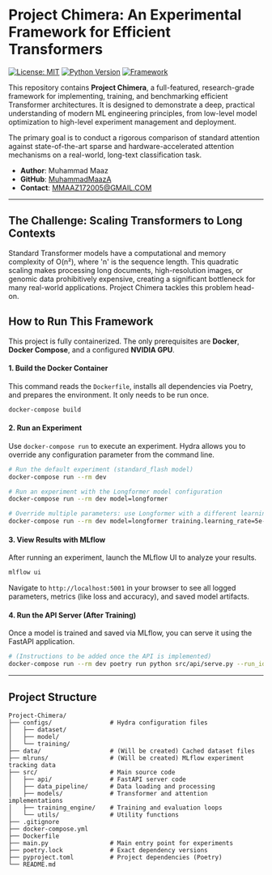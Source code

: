 # Project Chimera: An Experimental Framework for Efficient Transformers

[![License: MIT](https://img.shields.io/badge/License-MIT-yellow.svg)](https://opensource.org/licenses/MIT)
[![Python Version](https://img.shields.io/badge/python-3.12+-blue.svg)](https://www.python.org/downloads/)
[![Framework](https://img.shields.io/badge/Framework-PyTorch-orange.svg)](https://pytorch.org/)

This repository contains **Project Chimera**, a full-featured, research-grade framework for implementing, training, and benchmarking efficient Transformer architectures. It is designed to demonstrate a deep, practical understanding of modern ML engineering principles, from low-level model optimization to high-level experiment management and deployment.

The primary goal is to conduct a rigorous comparison of standard attention against state-of-the-art sparse and hardware-accelerated attention mechanisms on a real-world, long-text classification task.

-   **Author**: Muhammad Maaz
-   **GitHub**: [MuhammadMaazA](https://github.com/MuhammadMaazA)
-   **Contact**: <MMAAZ172005@GMAIL.COM>

---

## The Challenge: Scaling Transformers to Long Contexts

Standard Transformer models have a computational and memory complexity of O(n²), where 'n' is the sequence length. This quadratic scaling makes processing long documents, high-resolution images, or genomic data prohibitively expensive, creating a significant bottleneck for many real-world applications. Project Chimera tackles this problem head-on.

## How to Run This Framework

This project is fully containerized. The only prerequisites are **Docker**, **Docker Compose**, and a configured **NVIDIA GPU**.

#### 1. Build the Docker Container

This command reads the `Dockerfile`, installs all dependencies via Poetry, and prepares the environment. It only needs to be run once.

```bash
docker-compose build
```

#### 2. Run an Experiment

Use `docker-compose run` to execute an experiment. Hydra allows you to override any configuration parameter from the command line.

```bash
# Run the default experiment (standard_flash model)
docker-compose run --rm dev

# Run an experiment with the Longformer model configuration
docker-compose run --rm dev model=longformer

# Override multiple parameters: use Longformer with a different learning rate
docker-compose run --rm dev model=longformer training.learning_rate=5e-5
```

#### 3. View Results with MLflow

After running an experiment, launch the MLflow UI to analyze your results.

```bash
mlflow ui
```
Navigate to `http://localhost:5001` in your browser to see all logged parameters, metrics (like loss and accuracy), and saved model artifacts.

#### 4. Run the API Server (After Training)

Once a model is trained and saved via MLflow, you can serve it using the FastAPI application.

```bash
# (Instructions to be added once the API is implemented)
docker-compose run --rm dev poetry run python src/api/serve.py --run_id <YOUR_MLFLOW_RUN_ID>
```

---

## Project Structure

```
Project-Chimera/
├── configs/                # Hydra configuration files
│   ├── dataset/
│   ├── model/
│   └── training/
├── data/                   # (Will be created) Cached dataset files
├── mlruns/                 # (Will be created) MLflow experiment tracking data
├── src/                    # Main source code
│   ├── api/                # FastAPI server code
│   ├── data_pipeline/      # Data loading and processing
│   ├── models/             # Transformer and attention implementations
│   ├── training_engine/    # Training and evaluation loops
│   └── utils/              # Utility functions
├── .gitignore
├── docker-compose.yml
├── Dockerfile
├── main.py                 # Main entry point for experiments
├── poetry.lock             # Exact dependency versions
├── pyproject.toml          # Project dependencies (Poetry)
└── README.md
```
